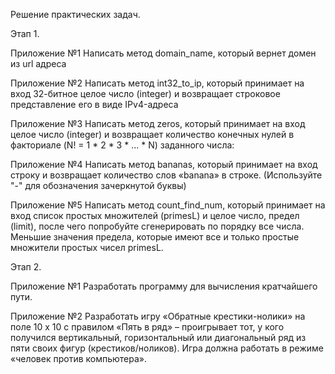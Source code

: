 
Решение практических задач.

Этап 1.

Приложение №1
Написать метод domain_name, который вернет домен из url адреса

Приложение №2
Написать метод int32_to_ip, который принимает на вход 32-битное целое число
(integer) и возвращает строковое представление его в виде IPv4-адреса

Приложение №3
Написать метод zeros, который принимает на вход целое число (integer) и
возвращает количество конечных нулей в факториале (N! = 1 * 2 * 3 * ... * N) заданного числа:

Приложение №4
Написать метод bananas, который принимает на вход строку и
возвращает количество слов «banana» в строке.
(Используйте "-" для обозначения зачеркнутой буквы)

Приложение №5
Написать метод count_find_num, который принимает на вход список простых множителей (primesL) и целое число,
предел (limit), после чего попробуйте сгенерировать по порядку все числа.
Меньшие значения предела, которые имеют все и только простые множители простых чисел primesL.

Этап 2.

Приложение №1 
Разработать программу для вычисления кратчайшего пути.

Приложение №2 
Разработать игру «Обратные крестики-нолики» на поле 10 x 10 с правилом «Пять в ряд» – проигрывает тот, у кого получился вертикальный, горизонтальный или диагональный ряд из пяти своих фигур (крестиков/ноликов).
Игра должна работать в режиме «человек против компьютера».

